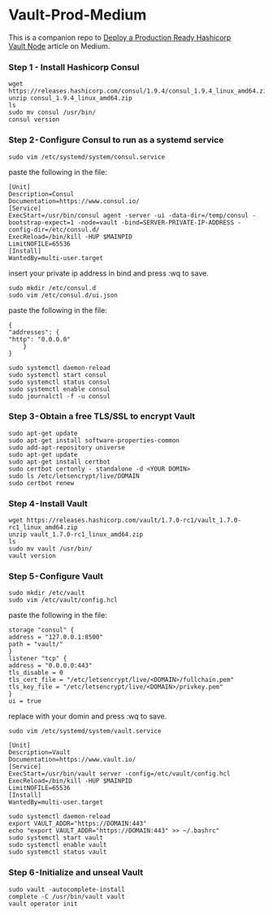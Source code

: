 # Vault-Prod-Medium

 This is a companion repo to [Deploy a Production Ready Hashicorp Vault Node](https://zaidbaban.medium.com/deploy-a-production-ready-hashicorp-vault-node-1563623956c9) article on Medium.
 

### Step 1 - Install Hashicorp Consul
```
wget https://releases.hashicorp.com/consul/1.9.4/consul_1.9.4_linux_amd64.zip
unzip consul_1.9.4_linux_amd64.zip
ls
sudo mv consul /usr/bin/
consul version
```

### Step 2 - Configure Consul to run as a systemd service
```
sudo vim /etc/systemd/system/consul.service
```
paste the following in the file:
```
[Unit]
Description=Consul
Documentation=https://www.consul.io/
[Service]
ExecStart=/usr/bin/consul agent -server -ui -data-dir=/temp/consul -bootstrap-expect=1 -node=vault -bind=SERVER-PRIVATE-IP-ADDRESS -config-dir=/etc/consul.d/
ExecReload=/bin/kill -HUP $MAINPID
LimitNOFILE=65536
[Install]
WantedBy=multi-user.target
```
insert your private ip address in bind and press :wq to save.
```
sudo mkdir /etc/consul.d
sudo vim /etc/consul.d/ui.json
```
paste the following in the file:
```
{
"addresses": {
"http": "0.0.0.0"
    }
}
```
```
sudo systemctl daemon-reload
sudo systemctl start consul
sudo systemctl status consul
sudo systemctl enable consul
sudo journalctl -f -u consul
```
### Step 3 - Obtain a free TLS/SSL to encrypt Vault
```
sudo apt-get update
sudo apt-get install software-properties-common
sudo add-apt-repository universe
sudo apt-get update
sudo apt-get install certbot
sudo certbot certonly - standalone -d <YOUR DOMIN>
sudo ls /etc/letsencrypt/live/DOMAIN
sudo certbot renew
```
### Step 4 - Install Vault
```
wget https://releases.hashicorp.com/vault/1.7.0-rc1/vault_1.7.0-rc1_linux_amd64.zip
unzip vault_1.7.0-rc1_linux_amd64.zip
ls
sudo mv vault /usr/bin/
vault version
```

### Step 5 - Configure Vault
```
sudo mkdir /etc/vault
sudo vim /etc/vault/config.hcl
```
paste the following in the file:
```
storage "consul" {
address = "127.0.0.1:8500"
path = "vault/"
}
listener "tcp" {
address = "0.0.0.0:443"
tls_disable = 0
tls_cert_file = "/etc/letsencrypt/live/<DOMAIN>/fullchain.pem"
tls_key_file = "/etc/letsencrypt/live/<DOMAIN>/privkey.pem"
}
ui = true
```
replace <DOMAIN> with your domin and press :wq to save.
```
sudo vim /etc/systemd/system/vault.service
```
```
[Unit]
Description=Vault
Documentation=https://www.vault.io/
[Service]
ExecStart=/usr/bin/vault server -config=/etc/vault/config.hcl
ExecReload=/bin/kill -HUP $MAINPID
LimitNOFILE=65536
[Install]
WantedBy=multi-user.target
```
```
sudo systemctl daemon-reload
export VAULT_ADDR="https://DOMAIN:443"
echo "export VAULT_ADDR="https://DOMAIN:443" >> ~/.bashrc"
sudo systemctl start vault
sudo systemctl enable vault
sudo systemctl status vault
```

### Step 6 - Initialize and unseal Vault
```
sudo vault -autocomplete-install
complete -C /usr/bin/vault vault
vault operator init
```
